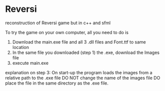 # Reversi
reconstruction of Reversi game but in c++ and sfml

To try the game on your own computer, all you need to do is
1) Download the main.exe file and all 3 .dll files and Font.ttf to same location
2) In the same file you downloaded (step 1) the .exe, download the Images file
4) execute main.exe

explanation on step 3:
On start-up the program loads the images from a relative path to the .exe file
DO NOT change the name of the images file
DO place the file in the same directory as the .exe file.
